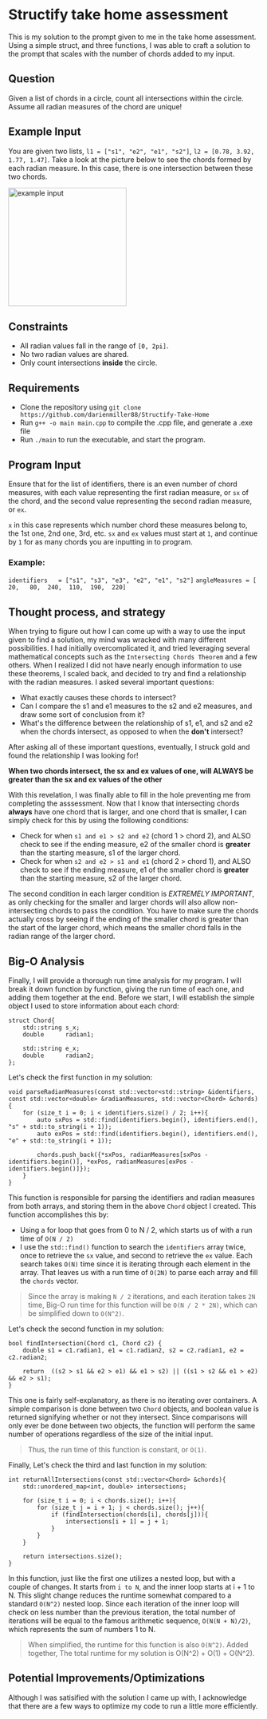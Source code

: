 # Structify take home assessment

This is my solution to the prompt given to me in the take home assessment. Using a simple struct, and three
functions, I was able to craft a solution to the prompt that scales with the number of chords added to my input.

## Question
Given a list of chords in a circle, count all intersections within the circle. Assume all radian measures of the chord are unique!

## Example Input 
You are given two lists, `l1 = ["s1", "e2", "e1", "s2"]`, `l2 = [0.78, 3.92, 1.77, 1.47]`. Take a look at the picture below to see the chords formed by each radian measure. In this case, there is one intersection between these two chords.

<img width="237" alt="example input" src="https://github.com/darienmiller88/Structify-Take-Home/assets/32966645/53554c88-60c7-440d-8813-10b64c37cb2b">

## Constraints
- All radian values fall in the range of `[0, 2pi]`.
- No two radian values are shared.
- Only count intersections **inside** the circle.

## Requirements 
- Clone the repository using `git clone https://github.com/darienmiller88/Structify-Take-Home`
- Run `g++ -o main main.cpp` to compile the .cpp file, and generate a .exe file
- Run `./main` to run the executable, and start the program.

## Program Input
Ensure that for the list of identifiers, there is an even number of chord measures, with each value representing
the first radian measure, or `sx` of the chord, and the second value representing the second radian measure, or `ex`. 

`x` in this case represents which number chord these measures belong to, the 1st one, 2nd one, 3rd, etc. `sx` and `ex` values must start at `1`, and continue by `1` for as many chords you are inputting in to program.

### Example:
`identifiers   = ["s1", "s3", "e3", "e2", "e1", "s2"]`
`angleMeasures = [  20,   80,  240,  110,  190,  220]`

## Thought process, and strategy
When trying to figure out how I can come up with a way to use the input given to find a solution, my mind was wracked with many different possibilities. I had initially overcomplicated it, and tried leveraging several mathematical concepts such as the `Intersecting Chords Theorem` and a few others. When I realized I did not have nearly enough information to use these theorems, I scaled back, and decided to try and find a relationship with the radian measures. I asked several important questions:

- What exactly causes these chords to intersect?
- Can I compare the s1 and e1 measures to the s2 and e2 measures, and draw some sort of conclusion from it?
- What's the difference between the relationship of s1, e1, and s2 and e2 when the chords intersect, as opposed to when the **don't** intersect?

After asking all of these important questions, eventually, I struck gold and found the relationship I was looking for!

**When two chords intersect, the sx and ex values of one, will ALWAYS be greater than the sx and ex values of the other**

With this revelation, I was finally able to fill in the hole preventing me from completing the asssessment. Now that I know that intersecting chords **always** have one chord that is larger, and one chord that is smaller, I can simply check for this by using the following conditions:

- Check for when `s1 and e1 > s2 and e2` (chord 1 > chord 2), and ALSO check to see if the ending measure, e2 of the smaller chord is **greater** than the starting measure, s1 of the larger chord.
- Check for when `s2 and e2 > s1 and e1` (chord 2 > chord 1), and ALSO check to see if the ending measure, e1 of the smaller chord is **greater** than the starting measure, s2 of the larger chord.

The second condition in each larger condition is *EXTREMELY IMPORTANT*, as only checking for the smaller and larger chords will also allow non-intersecting chords to pass the condition. You have to make sure the chords actually cross by seeing if the ending of the smaller chord is greater than the start of the larger chord, which means the smaller chord falls in the radian range of the larger chord.

## Big-O Analysis
Finally, I will provide a thorough run time analysis for my program. I will break it down function by function, giving the run time of each one, and adding them together at the end. Before we start, I will establish the simple object I used to store information about each chord:

    struct Chord{
        std::string s_x;
        double      radian1;

        std::string e_x;
        double      radian2;
    };


Let's check the first function in my solution:

    void parseRadianMeasures(const std::vector<std::string> &identifiers, const std::vector<double> &radianMeasures, std::vector<Chord> &chords){
        for (size_t i = 0; i < identifiers.size() / 2; i++){
            auto sxPos = std::find(identifiers.begin(), identifiers.end(), "s" + std::to_string(i + 1));
            auto exPos = std::find(identifiers.begin(), identifiers.end(), "e" + std::to_string(i + 1));

            chords.push_back({*sxPos, radianMeasures[sxPos - identifiers.begin()], *exPos, radianMeasures[exPos - identifiers.begin()]});
        }
    }

This function is responsible for parsing the identifiers and radian measures from both arrays, and storing them in the above `Chord` object I created. This function accomplishes this by:

- Using a for loop that goes from 0 to N / 2, which starts us of with a run time of `O(N / 2)`
- I use the `std::find()` function to search the `identifiers` array twice, once to retrieve the `sx` value, and second to retrieve the `ex` value. Each search takes `O(N)` time since it is iterating through each element in the array. That leaves us with a run time of `O(2N)` to parse each array and fill the `chords` vector.

> Since the array is making `N / 2` iterations, and each iteration takes `2N` time, Big-O run time for this function will be `O(N / 2 * 2N)`, which can be simplified down to `O(N^2)`.

Let's check the second function in my solution:

    bool findIntersection(Chord c1, Chord c2) {
        double s1 = c1.radian1, e1 = c1.radian2, s2 = c2.radian1, e2 = c2.radian2;

        return  ((s2 > s1 && e2 > e1) && e1 > s2) || ((s1 > s2 && e1 > e2) && e2 > s1);
    }

This one is fairly self-explanatory, as there is no iterating over containers. A simple comparison is done between two `Chord` objects, and boolean value is returned signifying whether or not they intersect. Since comparisons will only ever be done between two objects, the function will perform the same number of operations regardless of the size of the initial input. 

> Thus, the run time of this function is constant, or `O(1)`.

Finally, Let's check the third and last function in my solution:

    int returnAllIntersections(const std::vector<Chord> &chords){
        std::unordered_map<int, double> intersections;

        for (size_t i = 0; i < chords.size(); i++){
            for (size_t j = i + 1; j < chords.size(); j++){
                if (findIntersection(chords[i], chords[j])){
                    intersections[i + 1] = j + 1;
                }
            }
        }

        return intersections.size();
    }

In this function, just like the first one utilizes a nested loop, but with a couple of changes. It starts from `i to N`, and the inner loop starts at i + 1 to N. This slight change reduces the runtime somewhat compared to a standard `O(N^2)` nested loop. Since each iteration of the inner loop will check on less number than the previous iteration, the total number of iterations will be equal to the famous arithmetic sequence, `O(N(N + N)/2)`, which represents the sum of numbers 1 to N. 

> When simplified, the runtime for this function is also `O(N^2)`.
 Added together, The total runtime for my solution is O(N^2) + O(1) + O(N^2).

## Potential Improvements/Optimizations
Although I was satisified with the solution I came up with, I acknowledge that there are a few ways to optimize my code to run a little more efficiently.
